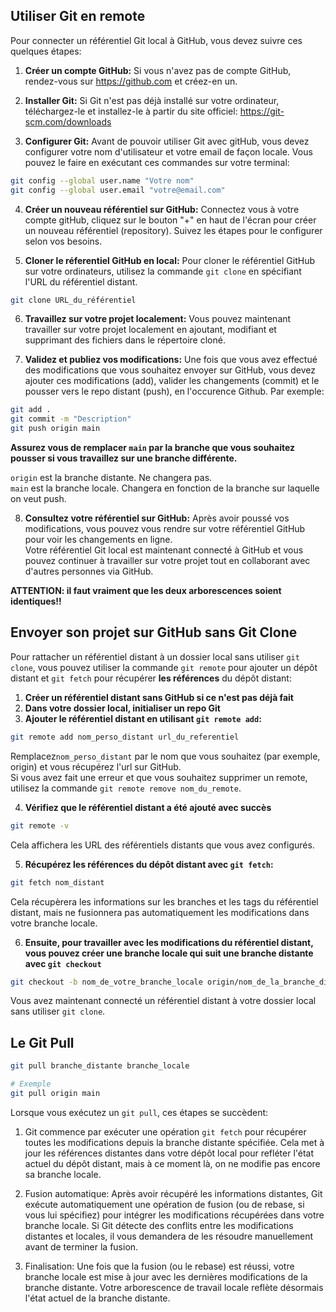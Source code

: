 ## Utiliser Git en remote

Pour connecter un référentiel Git local à GitHub, vous devez suivre ces quelques étapes:

1. **Créer un compte GitHub:** Si vous n'avez pas de compte GitHub, rendez-vous sur https://github.com et créez-en un.

2. **Installer Git:** Si Git n'est pas déjà installé sur votre ordinateur, téléchargez-le et installez-le à partir du site officiel: https://git-scm.com/downloads

3. **Configurer Git:** Avant de pouvoir utiliser Git avec gitHub, vous devez configurer votre nom d'utilisateur et votre email de façon locale. Vous pouvez le faire en exécutant ces commandes sur votre terminal:
```bash
git config --global user.name "Votre nom"
git config --global user.email "votre@email.com"
```

4. **Créer un nouveau référentiel sur GitHub:** Connectez vous à votre compte gitHub, cliquez sur le bouton "+" en haut de l'écran pour créer un nouveau référentiel (repository). Suivez les étapes pour le configurer selon vos besoins.

5. **Cloner le réferentiel GitHub en local:** Pour cloner le référentiel GitHub sur votre ordinateurs, utilisez la commande `git clone` en spécifiant l'URL du référentiel distant.

```bash
git clone URL_du_référentiel
```


6. **Travaillez sur votre projet localement:** Vous pouvez maintenant travailler sur votre projet localement en ajoutant, modifiant et supprimant des fichiers dans le répertoire cloné.

7. **Validez et publiez vos modifications:** Une fois que vous avez effectué des modifications que vous souhaitez envoyer sur GitHub, vous devez ajouter ces modifications (add), valider les changements (commit) et le pousser vers le repo distant (push), en l'occurence Github. Par exemple:
```bash
git add .
git commit -m "Description"
git push origin main
```

**Assurez vous de remplacer `main` par la branche que vous souhaitez pousser si vous travaillez sur une branche différente.**

`origin` est la branche distante. Ne changera pas.  
`main` est la branche locale. Changera en fonction de la branche sur laquelle on veut push.

8. **Consultez votre référentiel sur GitHub:** Après avoir poussé vos modifications, vous pouvez vous rendre sur votre référentiel GitHub pour voir les changements en ligne.  
Votre référentiel Git local est maintenant connecté à GitHub et vous pouvez continuer à travailler sur votre projet tout en collaborant avec d'autres personnes via GitHub.

**ATTENTION: il faut vraiment que les deux arborescences soient identiques!!**

## Envoyer son projet sur GitHub sans Git Clone

Pour rattacher un référentiel distant à un dossier local sans utiliser `git clone`, vous pouvez utiliser la commande `git remote` pour ajouter un dépôt distant et `git fetch` pour récupérer **les références** du dépôt distant:

1. **Créer un référentiel distant sans GitHub si ce n'est pas déjà fait**
2. **Dans votre dossier local, initialiser un repo Git**
3. **Ajouter le référentiel distant en utilisant `git remote add`:**
```bash
git remote add nom_perso_distant url_du_referentiel
```

Remplacez`nom_perso_distant` par le nom que vous souhaitez (par exemple, origin) et vous récupérez l'url sur GitHub.  
Si vous avez fait une erreur et que vous souhaitez supprimer un remote, utilisez la commande `git remote remove nom_du_remote`.

4. **Vérifiez que le référentiel distant a été ajouté avec succès**

```bash
git remote -v
```

Cela affichera les URL des référentiels distants que vous avez configurés.

5. **Récupérez les références du dépôt distant avec `git fetch`:**

```bash
git fetch nom_distant
```
Cela récupèrera les informations sur les branches et les tags du référentiel distant, mais ne fusionnera pas automatiquement les modifications dans votre branche locale.

6. **Ensuite, pour travailler avec les modifications du référentiel distant, vous pouvez créer une branche locale qui suit une branche distante avec `git checkout`**

```bash
git checkout -b nom_de_votre_branche_locale origin/nom_de_la_branche_distante
```

Vous avez maintenant connecté un référentiel distant à votre dossier local sans utiliser `git clone`.

## Le Git Pull

```bash
git pull branche_distante branche_locale

# Exemple
git pull origin main
```

Lorsque vous exécutez un `git pull`, ces étapes se succèdent:
1. Git commence par exécuter une opération `git fetch` pour récupérer toutes les modifications depuis la branche distante spécifiée. Cela met à jour les références distantes dans votre dépôt local pour refléter l'état actuel du dépôt distant, mais à ce moment là, on ne modifie pas encore sa branche locale.

2. Fusion automatique: Après avoir récupéré les informations distantes, Git exécute automatiquement une opération de fusion (ou de rebase, si vous lui spécifiez) pour intégrer les modifications récupérées dans votre branche locale. Si Git détecte des conflits entre les modifications distantes et locales, il vous demandera de les résoudre manuellement avant de terminer la fusion.

3. Finalisation: Une fois que la fusion (ou le rebase) est réussi, votre branche locale est mise à jour avec les dernières modifications de la branche distante. Votre arborescence de travail locale reflète désormais l'état actuel de la branche distante.

